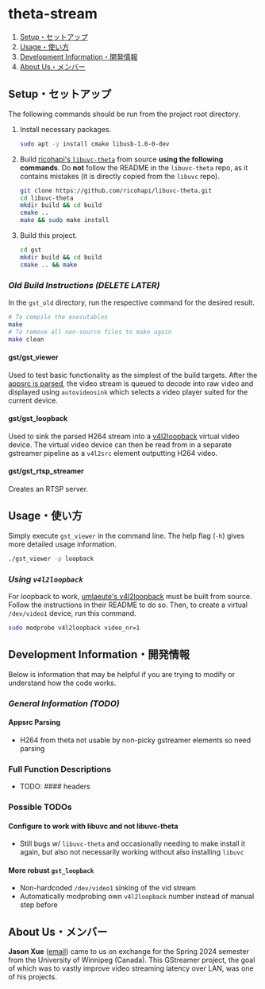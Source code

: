 # theta-stream

1. [Setup・セットアップ](#setup・セットアップ)
2. [Usage・使い方](#usage・使い方)
3. [Development Information・開発情報](#development-information・開発情報)
4. [About Us・メンバー](#about-us・メンバー)

## Setup・セットアップ

The following commands should be run from the project root directory.

1. Install necessary packages.
    ```bash
    sudo apt -y install cmake libusb-1.0-0-dev
    ```
2. Build [ricohapi's `libuvc-theta`][1] from source **using the following commands**. Do **not** follow the README in the `libuvc-theta` repo, as it contains mistakes (it is directly copied from the `libuvc` repo).
    ```bash
    git clone https://github.com/ricohapi/libuvc-theta.git
    cd libuvc-theta
    mkdir build && cd build
    cmake ..
    make && sudo make install
    ```
3. Build this project.
    ```bash
    cd gst
    mkdir build && cd build
    cmake .. && make
    ```

### *Old Build Instructions (DELETE LATER)*

In the `gst_old` directory, run the respective command for the desired result.

```bash
# To compile the executables
make
# To remove all non-source files to make again
make clean
```

#### **gst/gst_viewer**

Used to test basic functionality as the simplest of the build targets.
After the [appsrc is parsed](#appsrc-parsing), the video stream is queued to decode into raw video and displayed using `autovideosink` which selects a video player suited for the current device.

#### **gst/gst_loopback**

Used to sink the parsed H264 stream into a [v4l2loopback](#using-v4l2loopback) virtual video device. The virtual video device can then be read from in a separate gstreamer pipeline as a `v4l2src` element outputting H264 video.

#### **gst/gst_rtsp_streamer**

Creates an RTSP server.

## Usage・使い方

Simply execute `gst_viewer` in the command line.
The help flag (`-h`) gives more detailed usage information.

```bash
./gst_viewer -p loopback
```

### *Using `v4l2loopback`*

For loopback to work, [umlaeute's v4l2loopback][2] must be built from source. Follow the instructions in their README to do so. Then, to create a virtual `/dev/video1` device, run this command.

```bash
sudo modprobe v4l2loopback video_nr=1
```

## Development Information・開発情報

Below is information that may be helpful if you are trying to modify or understand how the code works.

### *General Information (TODO)*

#### **Appsrc Parsing**

- H264 from theta not usable by non-picky gstreamer elements so need parsing

### Full Function Descriptions

- TODO: #### headers

### Possible TODOs

#### Configure to work with libuvc and not libuvc-theta

- Still bugs w/ `libuvc-theta` and occasionally needing to make install it again, but also not necessarily working without also installing `libuvc`

#### More robust `gst_loopback`

- Non-hardcoded `/dev/video1` sinking of the vid stream
- Automatically modprobing own `v4l2loopback` number instead of manual step before

## About Us・メンバー

**Jason Xue** ([email](mailto:xue.j.ac@m.titech.ac.jp)) came to us on exchange for the Spring 2024 semester from the University of Winnipeg (Canada).
This GStreamer project, the goal of which was to vastly improve video streaming latency over LAN, was one of his projects.

[1]: <https://github.com/ricohapi/libuvc-theta> "ricohapi's libuvc-theta"
[2]: <https://github.com/umlaeute/v4l2loopback> "umlaeute's v4l2loopback"
